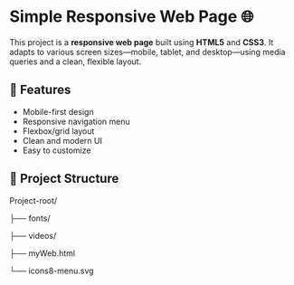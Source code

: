 
# Simple Responsive Web Page 🌐

This project is a **responsive web page** built using **HTML5** and **CSS3**. It adapts to various screen sizes—mobile, tablet, and desktop—using media queries and a clean, flexible layout.

## 🔧 Features

- Mobile-first design
- Responsive navigation menu
- Flexbox/grid layout
- Clean and modern UI
- Easy to customize

## 📁 Project Structure

Project-root/

├── fonts/

├── videos/

├── myWeb.html

└── icons8-menu.svg
